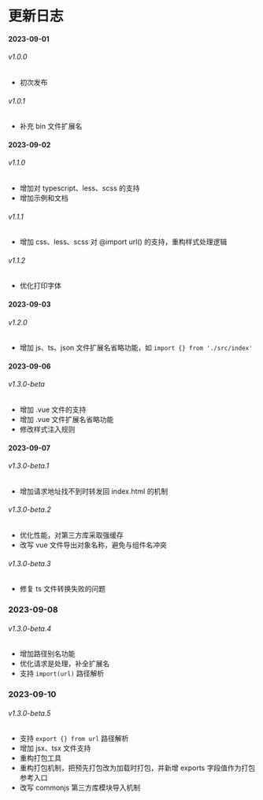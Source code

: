 # 更新日志

#### 2023-09-01

###### v1.0.0

- 初次发布

###### v1.0.1

- 补充 bin 文件扩展名

#### 2023-09-02

###### v1.1.0

- 增加对 typescript、less、scss 的支持
- 增加示例和文档

###### v1.1.1

- 增加 css、less、scss 对 @import url() 的支持，重构样式处理逻辑

###### v1.1.2

- 优化打印字体

#### 2023-09-03

###### v1.2.0

- 增加 js、ts、json 文件扩展名省略功能，如 `import {} from './src/index'`

#### 2023-09-06

###### v1.3.0-beta

- 增加 .vue 文件的支持
- 增加 .vue 文件扩展名省略功能
- 修改样式注入规则

#### 2023-09-07

###### v1.3.0-beta.1

- 增加请求地址找不到时转发回 index.html 的机制

###### v1.3.0-beta.2

- 优化性能，对第三方库采取强缓存
- 改写 vue 文件导出对象名称，避免与组件名冲突

###### v1.3.0-beta.3

- 修复 ts 文件转换失败的问题

### 2023-09-08

###### v1.3.0-beta.4

- 增加路径别名功能
- 优化请求是处理，补全扩展名
- 支持 `import(url)` 路径解析

### 2023-09-10

###### v1.3.0-beta.5

- 支持 `export {} from url` 路径解析
- 增加 jsx、tsx 文件支持
- 重构打包工具
- 重构打包机制，把预先打包改为加载时打包，并新增 exports 字段值作为打包参考入口
- 改写 commonjs 第三方库模块导入机制
